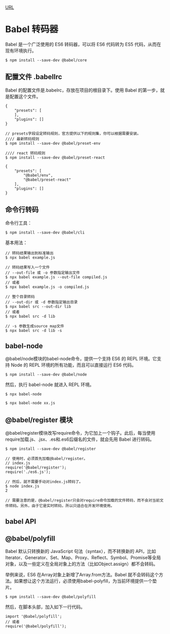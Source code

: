 [URL](http://es6.ruanyifeng.com/#docs/intro)

# Babel 转码器

Babel 是一个广泛使用的 ES6 转码器，可以将 ES6 代码转为 ES5 代码，从而在现有环境执行。
```
$ npm install --save-dev @babel/core
```

## 配置文件 .babelIrc

Babel 的配置文件是.babelrc，存放在项目的根目录下。使用 Babel 的第一步，就是配置这个文件。

```
{
    "presets": [
    ],
    "plugins": []
}

// presets字段设定转码规则，官方提供以下的规则集，你可以根据需要安装。
//// 最新转码规则
$ npm install --save-dev @babel/preset-env

//// react 转码规则
$ npm install --save-dev @babel/preset-react

{
    "presets": [
        "@babel/env",
        "@babel/preset-react"
    ],
    "plugins": []
}
```

## 命令行转码

命令行工具：
```
$ npm install --save-dev @babel/cli
```

基本用法：
```
// 转码结果输出到标准输出
$ npx babel example.js

// 转码结果写入一个文件
// --out-file 或 -o 参数指定输出文件
$ npx babel example.js --out-file compiled.js
// 或者
$ npx babel example.js -o compiled.js

// 整个目录转码
// --out-dir 或 -d 参数指定输出目录
$ npx babel src --out-dir lib
// 或者
$ npx babel src -d lib

// -s 参数生成source map文件
$ npx babel src -d lib -s
```

## babel-node

@babel/node模块的babel-node命令，提供一个支持 ES6 的 REPL 环境。它支持 Node 的 REPL 环境的所有功能，而且可以直接运行 ES6 代码。

```
$ npm install --save-dev @babel/node
```

然后，执行 babel-node 就进入 REPL 环境。

```
$ npx babel-node

$ npx babel-node xx.js
```

## @babel/register 模块

@babel/register模块改写require命令，为它加上一个钩子。此后，每当使用require加载.js、.jsx、.es和.es6后缀名的文件，就会先用 Babel 进行转码。

```
$ npm install --save-dev @babel/register
```

```
// 使用时，必须首先加载@babel/register。
// index.js
require('@babel/register');
require('./es6.js');

// 然后，就不需要手动对index.js转码了。
$ node index.js
2

// 需要注意的是，@babel/register只会对require命令加载的文件转码，而不会对当前文件转码。另外，由于它是实时转码，所以只适合在开发环境使用。
```

## babel API

## @babel/polyfill

Babel 默认只转换新的 JavaScript 句法（syntax），而不转换新的 API，比如Iterator、Generator、Set、Map、Proxy、Reflect、Symbol、Promise等全局对象，以及一些定义在全局对象上的方法（比如Object.assign）都不会转码。

举例来说，ES6 在Array对象上新增了Array.from方法。Babel 就不会转码这个方法。如果想让这个方法运行，必须使用babel-polyfill，为当前环境提供一个垫片。

```
$ npm install --save-dev @babel/polyfill
```

然后，在脚本头部，加入如下一行代码。
```
import '@babel/polyfill';
// 或者
require('@babel/polyfill');
```